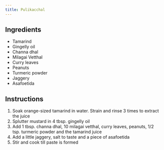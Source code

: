```yaml
---
title: Pulikacchal
---
```

## Ingredients

- Tamarind
- Gingelly oil
- Channa dhal
- Milagai Vetthal
- Curry leaves
- Peanuts
- Turmeric powder
- Jaggery
- Asafoetida

## Instructions

1. Soak orange-sized tamarind in water. Strain and rinse 3 times to extract
the juice
1. Splutter mustard in 4 tbsp. gingelly oil
1. Add 1 tbsp. channa dhal, 10 milagai vetthal, curry leaves, peanuts,
1/2 tsp. turmeric powder and the tamarind juice
1. Add a little jaggery, salt to taste and a piece of asafoetida
1. Stir and cook till paste is formed

